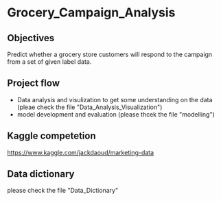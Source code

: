 # Grocery_Campaign_Analysis

## Objectives
Predict whether a grocery store customers will respond to the campaign from a set of given label data.

## Project flow
- Data analysis and visulization to get some understanding on the data (pleae check the file "Data_Analysis_Visualization")
- model development and evaluation (please thcek the file "modelling")


## Kaggle competetion
https://www.kaggle.com/jackdaoud/marketing-data

## Data dictionary
please check the file "Data_Dictionary"
